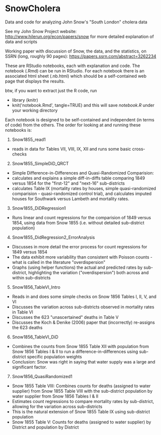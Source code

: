 # SnowCholera
Data and code for analyzing John Snow's "South London" cholera data

See my John Snow Project website: http://www.hilerun.org/econ/papers/snow for more detailed explanation of data and scripts

Working paper with discussion of Snow, the data, and the statistics, on SSRN (long, roughly 90 pages): https://papers.ssrn.com/abstract=3262234

These are RStudio notebooks, each with explanation and code. The notebook (.Rmd) can be run in RStudio. For each notebook there is an associated html sheet (.nb.html) which should be a self-contained web page that displays the results.

btw, if you want to extract just the R code, run
- library (knitr)
- knit('notebook.Rmd', tangle=TRUE)
and this will save *notebook.R* under your working directory

Each notebook is designed to be self-contained and independent (in terms of code) from the others. The order for looking at and running these notebooks is:

1. Snow1855_read1
  + reads in data for Tables VII, VIII, IX, XII and runs some basic cross-checks
2. Snow1855_SimpleDiD_QRCT
  + Simple Difference-in-Differences and Quasi-Randomized Comparision:
  + calculates and explains a simple diff-in-diffs table comparing 1849 versus 1854 for the "first-12" and "next-16" sub-districts
  + calculates Table IX (mortality rates by houses, simple quasi-randomized comparision - quasi-randomized control trial), and calculates imputed houses for Southwark versus Lambeth and mortality rates.
3. Snow1855_DiDRegression1
  + Runs linear and count regressions for the comparision of 1849 versus 1854, using data from Snow 1855 (i.e. without detailed sub-district population)
4. Snow1855_DidRegression2_ErrorAnalysis
  + Discusses in more detail the error process for count regressions for 1849 versus 1854
  + The data exhibit more variability than consistent with Poisson counts - what is called in the literature "overdispersion"
  + Graphs (using helper functions) the actual and predicted rates by sub-district, highlighting the variation ("overdispersion") both across and within sub-districts
5. Snow1856_TableVI_Intro
  + Reads in and does some simple checks on Snow 1856 Tables I, II, V, and VI
  + Discusses the variation across sub-districts observed in mortality rates in Table VI
  + Discusses the 623 "unascertained" deaths in Table V
  + Discusses the Koch & Denike (2006) paper that (incorrectly) re-assigns the 623 deaths
6. Snow1856_TableVI_DiD
  + Combines the counts from Snow 1855 Table XII with population from Snow 1856 Tables I & II
		to run a difference-in-differences using sub-district specific population weights
  + Conclusion: Snow was right in saying that water supply was a large and significant factor.
7. Snow1856_QuasiRandomized1
  + Snow 1855 Table VIII: Combines counts for deaths (assigned to water supplier) from Snow 1855 Table VIII with the sub-district population by water supplier from Snow 1856 Tables I & II
  + Estimates count regressions to compare mortality rates by sub-district, allowing for the variation across sub-districts
  + This is the natural extension of Snow 1855 Table IX using sub-district population
  + Snow 1855 Table V: Counts for deaths (assigned to water supplier) by District and population by District
